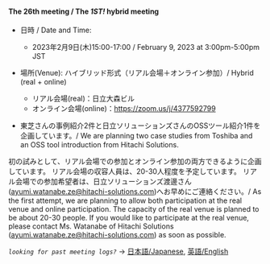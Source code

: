 #### The 26th meeting / The *1ST!* hybrid meeting

- 日時 / Date and Time:
  - 2023年2月9日(木)15:00-17:00 /  February 9, 2023 at 3:00pm-5:00pm JST
- 場所(Venue): ハイブリッド形式（リアル会場＋オンライン参加）/ Hybrid (real + online)
  - リアル会場(real)：日立大森ビル
  - オンライン会場(online)：https://zoom.us/j/4377592799

- 東芝さんの事例紹介2件と日立ソリューションズさんのOSSツール紹介1件を企画しています。/ We are planning two case studies from Toshiba and an OSS tool introduction from Hitachi Solutions.

初の試みとして、リアル会場での参加とオンライン参加の両方できるように企画しています。
リアル会場の収容人員は、20-30人程度を予定しています。
リアル会場での参加希望者は、日立ソリューションズ渡邊さん(ayumi.watanabe.ze@hitachi-solutions.com)へお早めにご連絡ください。/
As the first attempt, we are planning to allow both participation at the real venue and online participation.
The capacity of the real venue is planned to be about 20-30 people.
If you would like to participate at the real venue, please contact Ms. Watanabe of Hitachi Solutions (ayumi.watanabe.ze@hitachi-solutions.com) as soon as possible.

*`looking for past meeting logs?`* → [日本語/Japanese](https://openchain-project.github.io/OpenChain-JWG/meeting-minutes.html), [英語/English](https://openchain-project.github.io/OpenChain-JWG/meeting-minutes_en.html)  

